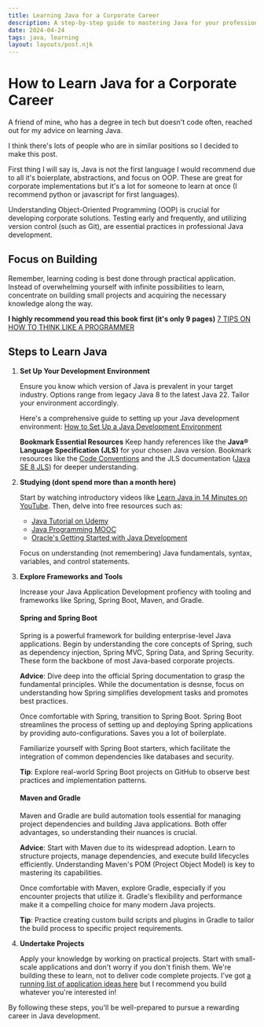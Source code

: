 ```yaml
---
title: Learning Java for a Corporate Career
description: A step-by-step guide to mastering Java for your professional journey.
date: 2024-04-24
tags: java, learning
layout: layouts/post.njk
---
```


# How to Learn Java for a Corporate Career

A friend of mine, who has a degree in tech but doesn't code often, reached out for my advice on learning Java.   

I think there's lots of people who are in similar positions so I decided to make this post.

First thing I will say is, Java is not the first language I would recommend due to all it's boierplate, abstractions, and focus on OOP. These are great for corporate implementations but it's a lot for someone to learn at once (I recommend python or javascript for first languages). 

Understanding Object-Oriented Programming (OOP) is crucial for developing corporate solutions. Testing early and frequently, and utilizing version control (such as Git), are essential practices in professional Java development.

## Focus on Building

Remember, learning coding is best done through practical application. Instead of overwhelming yourself with infinite possibilities to learn, concentrate on building small projects and acquiring the necessary knowledge along the way.

**I highly recommend you read this book first (it's only 9 pages)**
[7 TIPS ON HOW TO THINK LIKE A PROGRAMMER](https://drive.google.com/file/d/18QxTGFdWUGPUBTutetzIqPiCZmG1hEZW/view)

## Steps to Learn Java

1. **Set Up Your Development Environment**
   
   Ensure you know which version of Java is prevalent in your target industry. Options range from legacy Java 8 to the latest Java 22. Tailor your environment accordingly. 
   
   Here's a comprehensive guide to setting up your Java development environment: [How to Set Up a Java Development Environment](https://www.freecodecamp.org/news/how-to-set-up-java-development-environment-a-comprehensive-guide/)

   **Bookmark Essential Resources**
   Keep handy references like the **Java® Language Specification (JLS)** for your chosen Java version. Bookmark resources like the [Code Conventions](https://www.oracle.com/java/technologies/javase/codeconventions-contents.html) and the JLS documentation ([Java SE 8 JLS](https://docs.oracle.com/javase/specs/jls/se8/html/index.html)) for deeper understanding.

2. **Studying (dont spend more than a month here)**
   
   Start by watching introductory videos like [Learn Java in 14 Minutes on YouTube](https://www.youtube.com/watch?v=RRubcjpTkks&t=16s&ab_channel=AlexLee). Then, delve into free resources such as:
   - [Java Tutorial on Udemy](https://www.udemy.com/course/java-tutorial/)
   - [Java Programming MOOC](https://java-programming.mooc.fi/)
   - [Oracle's Getting Started with Java Development](https://learn.oracle.com/ols/course/getting-started-with-java-development/55593/65768)

   Focus on understanding (not remembering) Java fundamentals, syntax, variables, and control statements.

3. **Explore Frameworks and Tools**
   
    Increase your Java Application Development profiency with tooling and frameworks like Spring, Spring Boot, Maven, and Gradle. 

    #### Spring and Spring Boot
    Spring is a powerful framework for building enterprise-level Java applications. Begin by understanding the core concepts of Spring, such as dependency injection, Spring MVC, Spring Data, and Spring Security. These form the backbone of most Java-based corporate projects.

    **Advice**: Dive deep into the official Spring documentation to grasp the fundamental principles. While the documentation is desnse, focus on understanding how Spring simplifies development tasks and promotes best practices. 

    Once comfortable with Spring, transition to Spring Boot. Spring Boot streamlines the process of setting up and deploying Spring applications by providing auto-configurations. Saves you a lot of boilerplate. 
    
    Familiarize yourself with Spring Boot starters, which facilitate the integration of common dependencies like databases and security.

    **Tip**: Explore real-world Spring Boot projects on GitHub to observe best practices and implementation patterns.

    #### Maven and Gradle
    Maven and Gradle are build automation tools essential for managing project dependencies and building Java applications. Both offer advantages, so understanding their nuances is crucial.

    **Advice**: Start with Maven due to its widespread adoption. Learn to structure projects, manage dependencies, and execute build lifecycles efficiently. Understanding Maven's POM (Project Object Model) is key to mastering its capabilities.

    Once comfortable with Maven, explore Gradle, especially if you encounter projects that utilize it. Gradle's flexibility and performance make it a compelling choice for many modern Java projects.

    **Tip**: Practice creating custom build scripts and plugins in Gradle to tailor the build process to specific project requirements.

4. **Undertake Projects**
   
   Apply your knowledge by working on practical projects. Start with small-scale applications and don't worry if you don't finish them. 
   We're building these to learn, not to deliver code complete projects.
   I've got [a running list of application ideas here](/posts/coding-ideas/) but I recommend you build whatever you're interested in!

By following these steps, you'll be well-prepared to pursue a rewarding career in Java development.